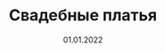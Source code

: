 ---
title: "Свадебные платья"
date: 01.01.2022
price: "от 16тыс."
layout: portfolio
post_image: "assets/images/zhmayeva/zhmayeva_poshiv_svadebnyh_platyev.jpg"
header_image: "assets/images/banner_14.jpg"
address: wedding_dresses
tags: "Свадебные платья"
texts: "Диапазон цен пошива без учёта стоимости ткани:
</br>
</br>
Платье комбинация от 16 тыс.
</br>
Платье-футляр от 24 тыс.
</br>
Платье со встроенным корсетом от 30 тыс.
</br>
</br>
Для конкретного расчёта стоимости пошива изделия,
присылайте нам фото"
---
